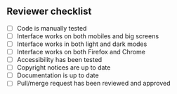 ## Reviewer checklist

<!-- Please don't change or remove this checklist. It will be used by the
  -- reviewer to make sure to not forget important things.
  -- Reviewer: if you think one of the item isn’t applicable to this PR,
  -- please check it anyway.
  -->

- [ ] Code is manually tested
- [ ] Interface works on both mobiles and big screens
- [ ] Interface works in both light and dark modes
- [ ] Interface works on both Firefox and Chrome
- [ ] Accessibility has been tested
- [ ] Copyright notices are up to date
- [ ] Documentation is up to date
- [ ] Pull/merge request has been reviewed and approved
